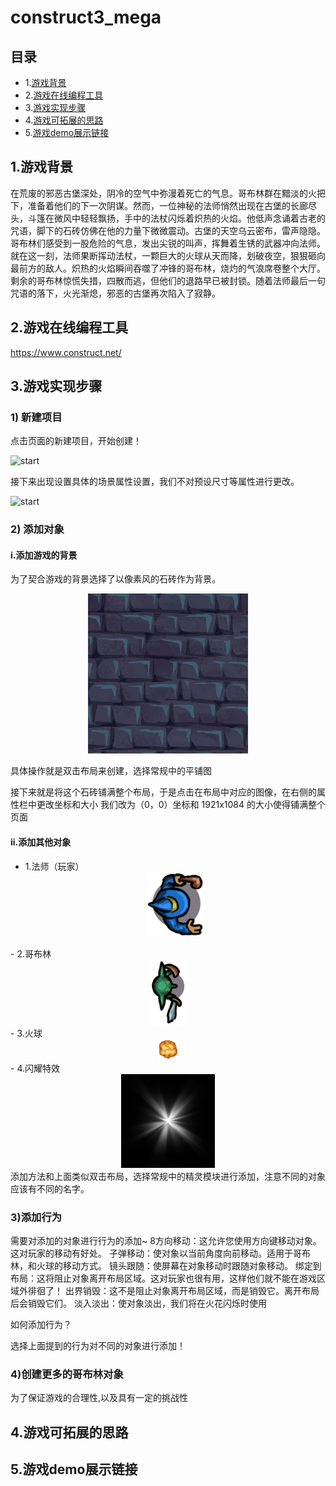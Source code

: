# construct3_mega

## 目录
- 1.[游戏背景](#游戏背景)
- 2.[游戏在线编程工具](#游戏在线编程工具)
- 3.[游戏实现步骤](#游戏实现步骤)
- 4.[游戏可拓展的思路](#游戏可拓展的思路)
- 5.[游戏demo展示链接](#游戏demo展示链接)

## 1.游戏背景
<a name="游戏背景"></a>
在荒废的邪恶古堡深处，阴冷的空气中弥漫着死亡的气息。哥布林群在黯淡的火把下，准备着他们的下一次阴谋。然而，一位神秘的法师悄然出现在古堡的长廊尽头，斗篷在微风中轻轻飘扬，手中的法杖闪烁着炽热的火焰。他低声念诵着古老的咒语，脚下的石砖仿佛在他的力量下微微震动。古堡的天空乌云密布，雷声隐隐。哥布林们感受到一股危险的气息，发出尖锐的叫声，挥舞着生锈的武器冲向法师。
就在这一刻，法师果断挥动法杖，一颗巨大的火球从天而降，划破夜空，狠狠砸向最前方的敌人。炽热的火焰瞬间吞噬了冲锋的哥布林，烧灼的气浪席卷整个大厅。剩余的哥布林惊慌失措，四散而逃，但他们的退路早已被封锁。随着法师最后一句咒语的落下，火光渐熄，邪恶的古堡再次陷入了寂静。

## 2.游戏在线编程工具
<a name="游戏在线编程工具"></a>
https://www.construct.net/

## 3.游戏实现步骤
<a name="游戏实现步骤"></a>
### 1) 新建项目
点击页面的新建项目，开始创建！

![start]()

接下来出现设置具体的场景属性设置，我们不对预设尺寸等属性进行更改。

![start]()

### 2) 添加对象
#### i.添加游戏的背景
为了契合游戏的背景选择了以像素风的石砖作为背景。
<div align="center">
    <img src="images/ground.webp" alt="游戏截图" />
</div>

具体操作就是双击布局来创建，选择常规中的平铺图

<div> </div>

接下来就是将这个石砖铺满整个布局，于是点击在布局中对应的图像，在右侧的属性栏中更改坐标和大小
我们改为（0，0）坐标和 1921x1084 的大小使得铺满整个页面

<div> </div>

#### ii.添加其他对象

- 1.法师（玩家）
  <div align="center">
    <img src="images/wizard.webp" alt="游戏截图" />
</div>
- 2.哥布林
  <div align="center">
    <img src="images/goblin.webp" alt="游戏截图" />
</div>
- 3.火球
  <div align="center">
    <img src="images/spell.webp" alt="游戏截图" />
</div>
- 4.闪耀特效
  <div align="center">
    <img src="images/spark-flash.webp" alt="游戏截图" />
</div>
添加方法和上面类似双击布局，选择常规中的精灵模块进行添加，注意不同的对象应该有不同的名字。
<div></div>

### 3)添加行为
需要对添加的对象进行行为的添加~
8方向移动：这允许您使用方向键移动对象。这对玩家的移动有好处。
子弹移动：使对象以当前角度向前移动。适用于哥布林，和火球的移动方式。
镜头跟随：使屏幕在对象移动时跟随对象移动。
绑定到布局：这将阻止对象离开布局区域。这对玩家也很有用，这样他们就不能在游戏区域外徘徊了！
出界销毁：这不是阻止对象离开布局区域，而是销毁它。离开布局后会销毁它们。
淡入淡出：使对象淡出，我们将在火花闪烁时使用

如何添加行为？
<div></div>
选择上面提到的行为对不同的对象进行添加！
<div></div>

### 4)创建更多的哥布林对象
为了保证游戏的合理性,以及具有一定的挑战性

## 4.游戏可拓展的思路
<a name="游戏可拓展的思路"></a>

## 5.游戏demo展示链接
<a name="游戏demo展示链接"></a>
